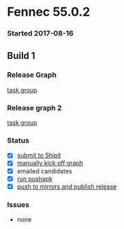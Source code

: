 # Fennec 55.0.2

### Started 2017-08-16

## Build 1

### Release Graph
[task group](https://tools.taskcluster.net/push-inspector/#/Tttam0lJSFC2YDVCW3-bQw)

### Release graph 2
[task group](https://tools.taskcluster.net/push-inspector/#/ZLiPH-WsRJyPnkkd6VEhdw)

### Status
- [x] [submit to Shipit](https://wiki.mozilla.org/Release:Release_Automation_on_Mercurial:Starting_a_Release#Submit_to_Ship_It)
- [x] [manually kick off graph](https://github.com/mozilla/releasewarrior/blob/master/how-tos/fennec-temp-relpro.md#start-off-the-fennec-graph)
- [x] emailed candidates
- [x] [run pushapk](https://github.com/mozilla/releasewarrior/blob/master/how-tos/fennec-temp-relpro.md#run-pushapk-manually)
- [x] [push to mirrors and publish release](https://github.com/mozilla/releasewarrior/blob/master/how-tos/fennec-temp-relpro.md#steps-after-qa-signed-off)

### Issues
- none


